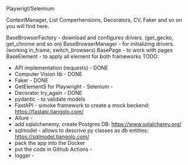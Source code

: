 Playwrigt/Selemium

ContextManager, List Comperhensions, Decorators, CV, Faker and so on you will find here. 


BaseBrowserFactory - download and configures drivers. (get_gecko, get_chrome and so on) 
BaseBrowserManager - for initializing drivers. (working in_frame, switch_browsers)
BasePage - to work with pages
BaseElement - to apply all element for both frameworks
TODO: 
 - API implementation (requests) - DONE
 - Computer Vision lib - DONE
 - Faker - DONE
 - GetElementS for Playwright -  Selenium -
 - Decorator try_again - DONE
 - pydantic - to validate models
 - FastAPI - simoke framework to create a mock beckend: https://fastapi.tiangolo.com/
 - Allure - 
 - add sqlalchenemy, create Postgres DB: https://www.sqlalchemy.org/
 - sqlmodel - allows to descrive py classes as db entities: https://sqlmodel.tiangolo.com/
 - pack the app into the Docker
 - put the code in Github Actions -
 - logger -




















































